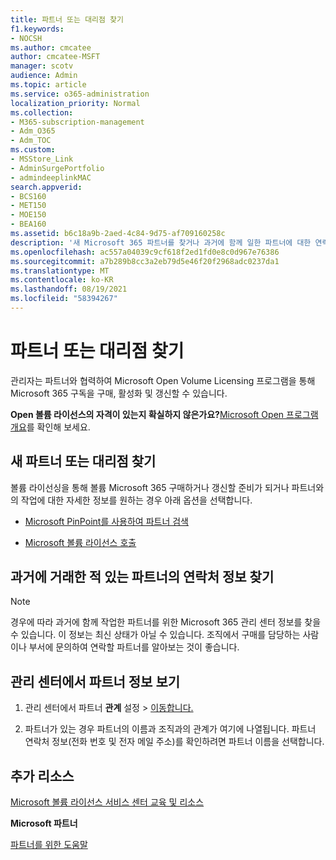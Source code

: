 ```yaml
---
title: 파트너 또는 대리점 찾기
f1.keywords:
- NOCSH
ms.author: cmcatee
author: cmcatee-MSFT
manager: scotv
audience: Admin
ms.topic: article
ms.service: o365-administration
localization_priority: Normal
ms.collection:
- M365-subscription-management
- Adm_O365
- Adm_TOC
ms.custom:
- MSStore_Link
- AdminSurgePortfolio
- admindeeplinkMAC
search.appverid:
- BCS160
- MET150
- MOE150
- BEA160
ms.assetid: b6c18a9b-2aed-4c84-9d75-af709160258c
description: '새 Microsoft 365 파트너를 찾거나 과거에 함께 일한 파트너에 대한 연락처 정보를 얻는 방법을 알아보는 방법을 배워야 합니다. '
ms.openlocfilehash: ac557a04039c9cf618f2ed1fd0e8c0d967e76386
ms.sourcegitcommit: a7b289b8cc3a2eb79d5e46f20f2968adc0237da1
ms.translationtype: MT
ms.contentlocale: ko-KR
ms.lasthandoff: 08/19/2021
ms.locfileid: "58394267"
---
```

# <a name="find-your-partner-or-reseller"></a>파트너 또는 대리점 찾기

관리자는 파트너와 협력하여 Microsoft Open Volume Licensing 프로그램을 통해 Microsoft 365 구독을 구매, 활성화 및 갱신할 수 있습니다. 
  
 **Open 볼륨 라이선스의 자격이 있는지 확실하지 않은가요?**[Microsoft Open 프로그램 개요](https://go.microsoft.com/fwlink/p/?LinkId=613298)를 확인해 보세요.
  
## <a name="find-a-new-partner-or-reseller"></a>새 파트너 또는 대리점 찾기

볼륨 라이선싱을 통해 볼륨 Microsoft 365 구매하거나 갱신할 준비가 되거나 파트너와의 작업에 대한 자세한 정보를 원하는 경우 아래 옵션을 선택합니다. 
  
- [Microsoft PinPoint를 사용하여 파트너 검색](https://go.microsoft.com/fwlink/p/?LinkId=613304)
    
- [Microsoft 볼륨 라이선스 호출](https://go.microsoft.com/fwlink/p/?LinkId=613305)
    
## <a name="find-contact-information-for-a-partner-youve-worked-with-in-the-past"></a>과거에 거래한 적 있는 파트너의 연락처 정보 찾기

> [!NOTE]
> 경우에 따라 과거에 함께 작업한 파트너를 위한 Microsoft 365 관리 센터 정보를 찾을 수 있습니다. 이 정보는 최신 상태가 아닐 수 있습니다. 조직에서 구매를 담당하는 사람이나 부서에 문의하여 연락할 파트너를 알아보는 것이 좋습니다. 
  
## <a name="get-partner-info-in-the-admin-center"></a>관리 센터에서 파트너 정보 보기

1. 관리 센터에서 파트너 **관계** 설정  >  <a href="https://go.microsoft.com/fwlink/p/?linkid=2074649" target="_blank">이동합니다.</a>
  
2. 파트너가 있는 경우 파트너의 이름과 조직과의 관계가 여기에 나열됩니다. 파트너 연락처 정보(전화 번호 및 전자 메일 주소)를 확인하려면 파트너 이름을 선택합니다.
    
## <a name="more-resources"></a>추가 리소스

[Microsoft 볼륨 라이선스 서비스 센터 교육 및 리소스](https://go.microsoft.com/fwlink/?LinkId=613306)
  
 **Microsoft 파트너**
  
[파트너를 위한 도움말](https://support.microsoft.com/office/ae811622-b838-4f62-b7e9-659627374963)
  

